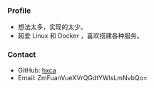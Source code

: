### Profile
* 想法太多，实现的太少。
* 超爱 Linux 和 Docker ，喜欢搭建各种服务。

### Contact
* GitHub: [hxca](https://github.com/hxca)
* Email: ZmFuanVueXVrQGdtYWlsLmNvbQo=
